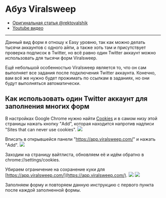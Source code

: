 # Абуз Viralsweep
- [Оригинальная статья @rektovalshik](https://telegra.ph/Metodichka-po-multiakkingu-11-12)
- [Youtube видео](https://youtu.be/VQ7jIlRuBt4)
---

Данный вид форм я отношу к Easy уровню, так как можно делать тысячи аккаунтов с одного айпи, а также хоть там и присутствует проверка подписок в Twitter, но всё равно один Twitter аккаунт можно использовать для тысячи форм Viralsweep.

Ещё небольшой особенностью Viralsweep является то, что он сам выполняет все задания после подключения Twitter аккаунта. Конечно, вам всё же нужно будет прожимать по ссылкам в заданиях, но они будут выполняться автоматически.  

## Как использовать один Twitter аккаунт для заполнения многих форм
В настройках Google Chrome нужно найти [Cookies](chrome://settings/cookies) и в самом низу этой страницы нажать кнопку "Add", которая находится напротив надписи "Sites that can never use cookies".
![](https://telegra.ph/file/6a962600f9347337f8393.png)

Вписать в открывшейся панели "https://app.viralsweep.com/" и нажать "Add".
![](https://telegra.ph/file/ee9a6fad454bef7831cc1.png)

Заходим на страницу вайтлиста, обновляем её и идём обратно в chrome://settings/cookies.

Убираем ограничение на сохранение куки для [https://app.viralsweep.com/](https://app.viralsweep.com/).
![](https://telegra.ph/file/847f78ae4ded6d0e96c6a.png)
![](https://telegra.ph/file/dbafd688e9add41bd6fb0.png)

Заполняем форму и повторяем данную инструкцию с первого пункта после каждой заполненной формы.